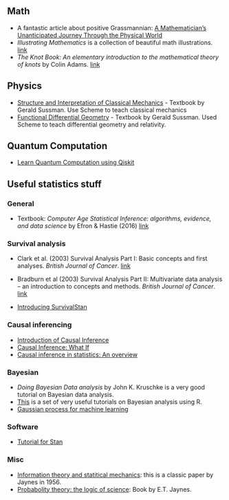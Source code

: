 ## Math
- A fantastic article about positive Grassmannian: [A Mathematician’s Unanticipated Journey Through the Physical World](https://www.quantamagazine.org/a-mathematicians-adventure-through-the-physical-world-20201216/?fbclid=IwAR1Pylp2l3j60IwwwCA0fnsmsY903NZX62DjECNTyav-_GBQkjGst8wKRHQ)
- _Illustrating Mathematics_ is a collection of beautiful math illustrations. [link](https://dianadavis.github.io/im/book.pdf)
- _The Knot Book: An elementary introduction to the mathematical theory of knots_ by Colin Adams. [link](http://people.math.harvard.edu/~ctm/home/text/books/adams/knot_book/knot_book.pdf)

## Physics
- [Structure and Interpretation of Classical Mechanics](https://library.oapen.org/handle/20.500.12657/26048) - Textbook by Gerald Sussman. Use Scheme to teach classical mechanics 
- [Functional Differential Geometry](https://mitpress.mit.edu/books/functional-differential-geometry) - Textbook by Gerald Sussman. Used Scheme to teach differential geometry and relativity.

## Quantum Computation
- [Learn Quantum Computation using Qiskit](https://qiskit.org/textbook/preface.html)

## Useful statistics stuff

###  General
- Textbook: _Computer Age Statistical Inference: algorithms, evidence, and data science_ by Efron & Hastie (2016) [link](https://web.stanford.edu/~hastie/CASI_files/PDF/casi.pdf) 

### Survival analysis
- Clark et al. (2003) Survival Analysis Part I: Basic concepts and first analyses. _British Journal of Cancer_. [link](https://www.nature.com/articles/6601118) 
  
- Bradburn et al (2003) Survival Analysis Part II: Multivariate data analysis – an introduction to concepts and methods. _British Journal of Cancer_. [link](https://www.nature.com/articles/6601119)
- [Introducing SurvivalStan](https://www.hammerlab.org/2017/06/26/introducing-survivalstan/)

### Causal inferencing
- [Introduction of Causal Inference](https://jmlr.csail.mit.edu/papers/volume11/spirtes10a/spirtes10a.pdf)
- [Causal Inference: What If](https://cdn1.sph.harvard.edu/wp-content/uploads/sites/1268/2019/10/ci_hernanrobins_1oct19.pdf)
- [Causal inference in statistics: An overview](https://ftp.cs.ucla.edu/pub/stat_ser/r350.pdf)

### Bayesian
- _Doing Bayesian Data analysis_ by John K. Kruschke is a very good tutorial on Bayesian data analysis.
- [This](/https://www.flutterbys.com.au/stats/course.html) is a set of very useful tutorials on Bayesian analysis using R.
- [Gaussian process for machine learning](http://www.gaussianprocess.org/gpml/chapters/)

### Software
- [Tutorial for Stan](https://mc-stan.org/users/documentation/tutorials)

### Misc
- [Information theory and statitical mechanics](https://bayes.wustl.edu/etj/articles/theory.1.pdf): this is a classic paper by Jaynes in 1956.
- [Probabolity theory: the logic of science](https://bayes.wustl.edu/etj/prob/book.pdf): Book by E.T. Jaynes.
